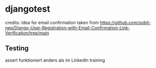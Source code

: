 # djangotest

credits:
Idea for email confirmation taken from https://github.com/sobit-nep/Django-User-Registration-with-Email-Confirmation-Link-Verification/tree/main

## Testing

assert funktioniert anders als im LinkedIn training
